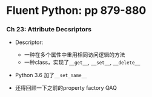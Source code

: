 # Fluent Python: pp 879-880

### Ch 23: Attribute Decsriptors

- Descriptor: 
    - 一种在多个属性中重用相同访问逻辑的方法
    - 一种class，实现了`__get__`, `__set__`, `__delete__`

- Python 3.6 加了`__set_name__` 
- 还得回顾一下之前的property factory QAQ

